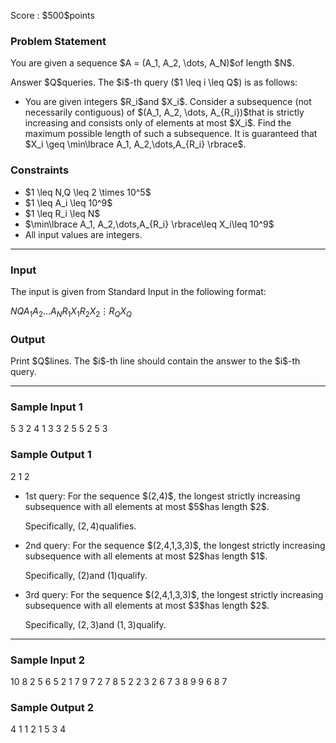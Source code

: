 
<div>

<span>

<span>

<p>
Score : $500$points
</p>

<div>

<section>

### **Problem Statement**

<p>
You are given a sequence $A = (A_1, A_2, \dots, A_N)$of length $N$.
</p>

<p>
Answer $Q$queries. The $i$-th query ($1 \leq i \leq Q$) is as follows:
</p>

<ul>

<li>
You are given integers $R_i$and $X_i$. Consider a subsequence (not necessarily contiguous) of $(A_1, A_2, \dots, A_{R_i})$that is strictly increasing and consists only of elements at most $X_i$. Find the maximum possible length of such a subsequence.
It is guaranteed that $X_i \geq \min\lbrace A_1, A_2,\dots,A_{R_i} \rbrace$.
</li>

</ul>

</section>

</div>

<div>

<section>

### **Constraints**

<ul>

<li>
$1 \leq N,Q \leq 2 \times 10^5$
</li>

<li>
$1 \leq A_i \leq 10^9$
</li>

<li>
$1 \leq R_i \leq N$
</li>

<li>
$\min\lbrace A_1, A_2,\dots,A_{R_i} \rbrace\leq X_i\leq 10^9$
</li>

<li>
All input values are integers.
</li>

</ul>

</section>

</div>

---

<div>

<div>

<section>

### **Input**

<p>
The input is given from Standard Input in the following format:
</p>

<div>

$N$$Q$$A_1$$A_2$$\dots$$A_N$$R_1$$X_1$$R_2$$X_2$$\vdots$$R_Q$$X_Q$
</div>

</section>

</div>

<div>

<section>

### **Output**

<p>
Print $Q$lines. The $i$-th line should contain the answer to the $i$-th query.
</p>

</section>

</div>

</div>

---

<div>

<section>

### **Sample Input 1**

<div>

5 3
2 4 1 3 3
2 5
5 2
5 3

</div>

</section>

</div>

<div>

<section>

### **Sample Output 1**

<div>

2
1
2

</div>

<ul>

<li>
1st query: For the sequence $(2,4)$, the longest strictly increasing subsequence with all elements at most $5$has length $2$.

Specifically, $(2,4)$qualifies.
</li>

<li>
2nd query: For the sequence $(2,4,1,3,3)$, the longest strictly increasing subsequence with all elements at most $2$has length $1$.

Specifically, $(2)$and $(1)$qualify.
</li>

<li>
3rd query: For the sequence $(2,4,1,3,3)$, the longest strictly increasing subsequence with all elements at most $3$has length $2$.

Specifically, $(2,3)$and $(1,3)$qualify.
</li>

</ul>

</section>

</div>

---

<div>

<section>

### **Sample Input 2**

<div>

10 8
2 5 6 5 2 1 7 9 7 2
7 8
5 2
2 3
2 6
7 3
8 9
9 6
8 7

</div>

</section>

</div>

<div>

<section>

### **Sample Output 2**

<div>

4
1
1
2
1
5
3
4

</div>

</section>

</div>

</span>

</span>

</div>

